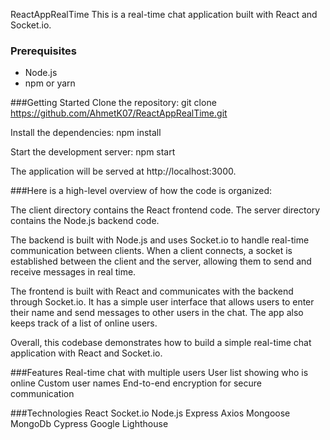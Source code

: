 
ReactAppRealTime
This is a real-time chat application built with React and Socket.io.

### Prerequisites

- Node.js
- npm or yarn


###Getting Started
Clone the repository:
git clone https://github.com/AhmetK07/ReactAppRealTime.git

Install the dependencies:
npm install

Start the development server:
npm start

The application will be served at http://localhost:3000.


###Here is a high-level overview of how the code is organized:

The client directory contains the React frontend code.
The server directory contains the Node.js backend code.

The backend is built with Node.js and uses Socket.io to handle real-time communication between clients. When a client connects, a socket is established between the client and the server, allowing them to send and receive messages in real time.

The frontend is built with React and communicates with the backend through Socket.io. It has a simple user interface that allows users to enter their name and send messages to other users in the chat. The app also keeps track of a list of online users.

Overall, this codebase demonstrates how to build a simple real-time chat application with React and Socket.io.

###Features
Real-time chat with multiple users
User list showing who is online
Custom user names
End-to-end encryption for secure communication

###Technologies
React
Socket.io
Node.js
Express
Axios
Mongoose
MongoDb
Cypress
Google Lighthouse
